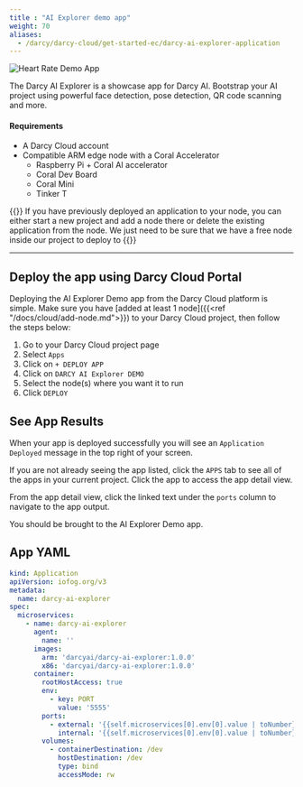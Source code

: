 ```yaml
---
title : "AI Explorer demo app"
weight: 70
aliases:
  - /darcy/darcy-cloud/get-started-ec/darcy-ai-explorer-application
---
```


![Heart Rate Demo App](/images/ai-exp-hero.jpg)

The Darcy AI Explorer is a showcase app for Darcy AI. Bootstrap your AI project using
powerful face detection, pose detection, QR code scanning and more.

#### Requirements

* A Darcy Cloud account
* Compatible ARM edge node with a Coral Accelerator
  * Raspberry Pi + Coral AI accelerator
  * Coral Dev Board
  * Coral Mini
  * Tinker T

{{<alert>}} If you have previously deployed an application to your node, you can either
start a new project and add a node there or delete the existing application from the node. We just
need to be sure that we have a free node inside our project to deploy to {{</alert>}}

---

## Deploy the app using Darcy Cloud Portal

Deploying the AI Explorer Demo app from the Darcy Cloud platform is simple. Make sure
you have [added at least 1 node]({{<ref "/docs/cloud/add-node.md">}}) to your Darcy Cloud project, then
follow the steps below:

1. Go to your Darcy Cloud project page
2. Select `Apps`
3. Click on `+ DEPLOY APP`
4. Click on `DARCY AI Explorer DEMO`
5. Select the node(s) where you want it to run
6. Click `DEPLOY`

## See App Results

When your app is deployed successfully you will see an `Application Deployed` message in the top
right of your screen.

If you are not already seeing the app listed, click the `APPS` tab to see all of the apps in your
current project. Click the app to access the app detail view.

From the app detail view, click the linked text under the `ports` column to navigate to the app
output.

You should be brought to the AI Explorer Demo app.

## App YAML

```yaml
kind: Application
apiVersion: iofog.org/v3
metadata:
  name: darcy-ai-explorer
spec:
  microservices:
    - name: darcy-ai-explorer
      agent:
        name: ''
      images:
        arm: 'darcyai/darcy-ai-explorer:1.0.0'
        x86: 'darcyai/darcy-ai-explorer:1.0.0'
      container:
        rootHostAccess: true
        env:
          - key: PORT
            value: '5555'
        ports:
          - external: '{{self.microservices[0].env[0].value | toNumber}}'
            internal: '{{self.microservices[0].env[0].value | toNumber}}'
        volumes:
          - containerDestination: /dev
            hostDestination: /dev
            type: bind
            accessMode: rw
```
